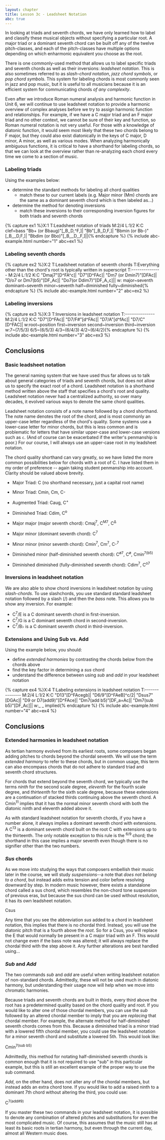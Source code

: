 ```yaml
---
layout: chapter
title: Lesson 3c - Leadsheet Notation
abc: true
---
```


In looking at triads and seventh chords, we have only learned how to label and classify these musical objects without specifying a particular root. A major triad or a dominant seventh chord can be built off any of the twelve pitch-classes, and each of the pitch-classes have multiple options depending on which enharmonic equivalent you choose as the root.  

There is one commonly-used method that allows us to label specific triads and seventh chords as well as their inversions: *leadsheet notation*. This is also sometimes referred to as *slash-chord notation*, *jazz chord symbols*, or *pop chord symbols*. This system for labeling chords is most commonly seen in jazz and pop music, but it is useful to all musicians because it is an efficient system for communicating chords *of any complexity*.

Even after we introduce Roman numeral analysis and harmonic function in Unit 6, we will continue to use leadsheet notation to provide a harmonic overview of complex analyses before we try to assign harmonic function and relationships. For example, if we have a C major triad and an F major triad and no other context, we cannot be sure of their key and function, so Roman numeral notation is not very useful. For those with a knowledge of diatonic function, it would seem most likely that these two chords belong to F major, but they could also exist diatonically in the keys of C major, D minor, A minor, as well as various modes. When analyzing harmonically ambiguous functions, it is critical to have a shorthand for labeling chords, so that we can look at the overview rather than re-analyzing each chord every time we come to a section of music.

### Labeling triads

Using the examples below:
- determine the standard methods for labeling all chord qualities
    - match these to our current labels (e.g. Major minor (Mm) chords are the same as a dominant seventh chord which is then labeled as...)
- determine the method for denoting inversions
    - match these inversions to their corresponding inversion figures for both triads and seventh chords

{% capture ex1 %}X:1
T:Leadsheet notation of triads
M:2/4
L:1/2
K:C clef=bass
"Bb+ (or Bbaug)"[_B,,D,^F,]| "Bb"[_B,,D,F,]| "Bbmin (or Bb-)"[_B,,_D,F,]| "Bbdim (or Bbo)"[_B,,_D,_F,]||{% endcapture %}
{% include abc-example.html number="1" abc=ex1 %}

### Labeling seventh chords

{% capture ex2 %}X:2
T:Leadsheet notation of seventh chords
T:Everything other than the chord's root is typically written in superscript
T:---------------
M:2/4
L:1/2
K:C
"Dmaj7"[D^FA^c]| "D7"[D^FAc]| "Dm7 (or Dmin7)"[DFAc]| "D\/o7 or Dm7(b5)"[DF_Ac]| "Do7(or Ddim7)"[DF_A_c]||
w: major~seventh dominant~seventh minor~seventh half~diminished fully~diminished{% endcapture %}
{% include abc-example.html number="2" abc=ex2 %}

### Labeling inversions

{% capture ex3 %}X:3
T:Inversions in leadsheet notation
T:---------------
M:2/4
L:1/2
K:C
"D7"[D^FAc]| "D7/F#"[d^FAc]| "D7/A"[d^fAc]| "D7/C"[D^FAC]|
w:root~position first~inversion second~inversion third~inversion
w:7~(7/5/3) 6/5~(6/5/3) 4/3~(6/4/3) 4/2~(6/4/2){% endcapture %}
{% include abc-example.html number="3" abc=ex3 %}

## Conclusions

### Basic leadsheet notation

The general naming system that we have used thus far allows us to talk about general categories of triads and seventh chords, but does not allow us to specify the exact root of a chord. Leadsheet notation is a shorthand method written above the staff that specifies a chord's root and quality. Leadsheet notation never had a centralized authority, so over many decades, it evolved various ways to denote the same chord qualities.

Leadsheet notation consists of a note name followed by a chord shorthand. The note name denotes the root of the chord, and is most commonly an upper-case letter regardless of the chord's quality. Some systems use a lower-case letter for minor chords, but this is less common and is problematic for letters that have similar upper-case and lower-case versions such as `c`. (And of course can be exacerbated if the writer's penmanship is poor.) For our course, I will always use an upper-case root in my leadsheet notation.

The chord quality shorthand can vary greatly, so we have listed the more common possibilities below for chords with a root of C. I have listed them in my order of preference -- again taking student penmanship into account. Clarity should be valued above brevity.

- Major Triad: C (no shorthand necessary, just a capital root name)
- Minor Triad: Cmin, Cm, C-
- Augmented Triad: Caug, C<sup>+</sup>
- Diminished Triad: Cdim, C<sup>o</sup>

- Major major (major seventh chord): Cmaj<sup>7</sup>, C<sup>M7</sup>, C<sup>&Delta;</sup>
- Major minor (dominant seventh chord): C<sup>7</sup>
- Minor minor (minor seventh chord): Cmin<sup>7</sup>, Cm<sup>7</sup>, C-<sup>7</sup>
- Diminished minor (half-diminished seventh chord): C<sup>&oslash;7</sup>, C<sup>&oslash;</sup>, Cmin<sup>7(b5)</sup>
- Diminished diminished (fully-diminished seventh chord): Cdim<sup>7</sup>, C<sup>o7</sup>

### Inversions in leadsheet notation

We are also able to show chord inversions in leadsheet notation by using *slash-chords*. To use slashchords, you use standard standard leadsheet notation followed by a slash (/) and then the *bass* note. This allows you to show any inversion. For example:

- C<sup>7</sup>/E is a C dominant seventh chord in first-inversion.
- C<sup>7</sup>/G is a C dominant seventh chord in second-inversion.
- C<sup>7</sup>/B&flat; is a C dominant seventh chord in third-inversion.

### Extensions and Using Sub vs. Add

Using the example below, you should:
- define *extended harmonies* by contrasting the chords below from the chords above
- find the key factor in determining a *sus* chord
- understand the difference between using *sub* and *add* in your leadsheet notation

{% capture ex4 %}X:4
T:Labeling extensions in leadsheet notation
T:---------------
M:2/4
L:1/2
K:C
"D13"[D^FAcegb]| "D6/9"[D^FAeB]^c/2| "Dsus7"[DGAc]| "D9 or D7(add9)"[D^FAce]| "Dm7(add b5)"[DF_a=Ac]| "Dm7(sub b5)"[DF_Ac]||
w:_ _ implied{% endcapture %}
{% include abc-example.html number="4" abc=ex4 %}

## Conclusions

### Extended harmonies in leadsheet notation

As tertian harmony evolved from its earliest roots, some composers began adding pitches to chords beyond the chordal seventh. We will use the term *extended harmony* to refer to these chords, but in common usage, this term can also encompass chords that do not adhere to standard triad and seventh chord structures. 

For chords that extend beyond the seventh chord, we typically use the terms *ninth* for the second scale degree, *eleventh* for the fourth scale degree, and *thirteenth* for the sixth scale degree, because these extensions are a continuation of stacked thirds continuing above the seventh chord. A Cmin<sup>11</sup> implies that it has the normal minor seventh chord with both the diatonic ninth and eleventh added above it. 

As with standard leadsheet notation for seventh chords, if you have a number alone, it always implies a dominant seventh chord with extensions. A C<sup>13</sup> is a dominant seventh chord built on the root C with extensions up to the thirteenth. The only notable exception to this rule is the <sup>6/9</sup> chord; the shorthand in this case implies a major seventh even though there is no signifier other than the two numbers.

### *Sus* chords

As we move into studying the ways that composers embellish their music later in the course, we will study *suspensions*--a note that *does not belong to a chord*, but instead adds extra tension and color before resolving downward by step. In modern music however, there exists a standalone chord called a sus chord, which resembles the non-chord tone suspension of previous eras, but because the sus chord can be used without resolution, it has its own leadsheet notation. 

Csus

Any time that you see the abbreviation *sus* added to a chord in leadsheet notation, this implies that there is no chordal third. Instead, you will use the diatonic pitch that is a fourth above the *root*. So for a Csus, you will replace the E that would normally be present in a C major triad with an F. This would not change even if the bass note was altered; it will always replace the chordal third with the step above it. Any further alterations are best handled using...

### *Sub* and *Add*

The two commands *sub* and *add* are useful when writing leadsheet notation of non-standard chords. Admittedly, these will not be used much in diatonic harmony, but understanding their usage now will help when we move into chromatic harmonies.

Because triads and seventh chords are built in thirds, every third above the root has a predetermined quality based on the chord quality and root. If you would like to alter one of those chordal members, you can use the *sub* followed by an altered chordal member to imply that you are *replacing* that chordal member. For example, the alternate method for half-diminished seventh chords comes from this. Because a diminished triad is a minor triad with a lowered fifth chordal member, you could use the leadsheet notation for a minor seventh chord and substitute a lowered 5th. This would look like:

Cmin<sup>7(sub b5)</sup>

Admittedly, this method for notating half-diminished seventh chords is common enough that it is not required to use "sub" in this particular example, but this is still an excellent example of the proper way to use the sub command.

*Add*, on the other hand, does not alter any of the chordal members, but instead adds an extra chord tone. If you would like to add a raised ninth to a dominant 7th chord without altering the third, you could use:

C<sup>7(add#9)</sup>

If you master these two commands in your leadsheet notation, it is possible to denote any combination of altered pitches and substitutions for even the most complicated music. Of course, this assumes that the music still has at least its basic roots in tertian harmony, but even through the current day, almost all Western music does.